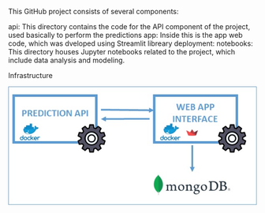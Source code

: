 This GitHub project consists of several components:

api: This directory contains the code for the API component of the project, used basically to perform the predictions
app: Inside this is the app web code, which was dveloped using Streamlit libreary
deployment: 
notebooks: This directory houses Jupyter notebooks related to the project, which include data analysis and modeling. 

Infrastructure

![alt text](image.png)
